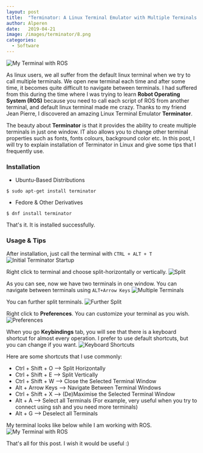 ```yaml
---
layout: post
title:  "Terminator: A Linux Terminal Emulator with Multiple Terminals in One"
author: Alperen
date:   2019-04-21
image: /images/terminator/8.png
categories:
  - Software
---
```

![My Terminal with ROS](/images/terminator/8.png)

As linux users, we all suffer from the default linux terminal when we try to call multiple terminals. We open new terminal each time and after some time, it becomes quite difficult to navigate between terminals. I had suffered from this during the time where I was trying to learn **Robot Operating System (ROS)** because you need to call each script of ROS from another terminal, and default linux terminal made me crazy. Thanks to my friend Jean Pierre, I discovered an amazing Linux Terminal Emulator **Terminator**.

The beauty about **Terminator** is that it provides the ability to create multiple terminals in just one window. IT also allows you to change other terminal properties such as fonts, fonts colours, background color etc. In this post, I will try to explain installation of Terminator in Linux and give some tips that I frequently use.

### Installation

* Ubuntu-Based Distributions
```
$ sudo apt-get install terminator
```

* Fedore & Other Derivatives
```
$ dnf install terminator
```

That's it. It is installed successfully.

### Usage & Tips

After installation, just call the terminal with ```CTRL + ALT + T``` 
![Initial Terminator Startup](/images/terminator/1.png)

Right click to terminal and choose split-horizontally or vertically.
![Split](/images/terminator/2.png)

As you can see, now we have two terminals in one window. You can navigate between terminals using ```ALT+Arrow Keys```
![Multiple Terminals](/images/terminator/3.png)

You can further split terminals.
![Further Split](/images/terminator/4.png)

Right click to **Preferences**. You can customize your terminal as you wish.
![Preferences](/images/terminator/5.png)

When you go **Keybindings** tab, you will see that there is a keyboard shortcut for almost every operation. I prefer to use default shortcuts, but you can change if you want. 
![Keyboard Shortcuts](/images/terminator/6.png)

Here are some shortcuts that I use commonly:
* Ctrl + Shift + O  --> Split Horizontally
* Ctrl + Shift + E  --> Split Vertically
* Ctrl + Shift + W  --> Close the Selected Terminal Window
* Alt + Arrow Keys --> Navigate Between Terminal Windows
* Ctrl + Shift + X --> (De)Maximise the Selected Terminal Window
* Alt + A --> Select all Terminals (For example, very useful when you try to connect using ssh and you need more terminals)
* Alt + G --> Deselect all Terminals

My terminal looks like below while I am working with ROS.
![My Terminal with ROS](/images/terminator/7.png)

That's all for this post. I wish it would be useful :)

<center> 
  <script type='text/javascript' src='https://storage.ko-fi.com/cdn/widget/Widget_2.js'></script><script type='text/javascript' style="text-align:center">kofiwidget2.init('Buy Me a Coffee', '#e08428', 'V7V3IDOGW');kofiwidget2.draw();</script> 
</center>